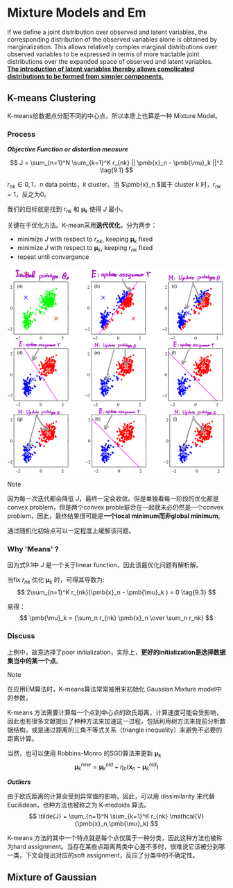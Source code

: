 # Mixture Models and Em

If we define a joint distribution over observed and latent variables, the corresponding distribution of the observed variables alone is obtained by marginalization. This
allows relatively complex marginal distributions over observed variables to be expressed in terms of more tractable joint distributions over the expanded space of
observed and latent variables. <u>**The introduction of latent variables thereby allows complicated distributions to be formed from simpler components.**</u>


## K-means Clustering
K-means给数据点分配不同的中心点，所以本质上也算是一种 Mixture Model。

###  Process <!-- {docsify-ignore} -->

***Objective Function or distortion measure***

$$
J = \sum_{n=1}^N \sum_{k=1}^K r_{nk} || \pmb{x}_n - \pmb{\mu}_k ||^2 \tag{9.1}
$$

$r_{nk} \in {0,1}$，$n$ data points，$k$ cluster。当 $\pmb{x}_n $属于 cluster $k$ 时，$r_{nk} =1$，反之为0。

我们的目标就是找到 $r_{nk}$ 和 $\pmb{\mu}_k$ 使得 $J$ 最小。

关键在于优化方法。K-mean采用**迭代优化**，分为两步：

- minimize $J$ with respect to $r_{nk}$, keeping $\pmb{\mu}_k$ fixed
- minimize $J$ with respect to $\pmb{\mu}_k$, keeping $r_{nk}$ fixed
- repeat until convergence

<div align = 'center'>

![](../image/20230316ML1.png)
</div>

> [!NOTE]
> 因为每一次迭代都会降低 $J$，最终一定会收敛。但是单独看每一阶段的优化都是 convex problem，但是两个convex proble联合在一起就未必仍然是一个convex problem，因此，最终结果很可能是**一个local minimum而非global minimum**。
>
> 通过随机化初始点可以一定程度上缓解该问题。

### Why 'Means' ? <!-- {docsify-ignore} -->

因为式9.1中 $J$ 是一个关于linear function，因此该最优化问题有解析解。

当fix $r_{nk}$ 优化 $\pmb{\mu}_k$ 时，可得其导数为:
$$
2\sum_{n=1}^K r_{nk}(\pmb{x}_n - \pmb{\mu}_k ) = 0 \tag{9.3}
$$

易得：
$$
\pmb{\mu}_k = {\sum_n r_{nk} \pmb{x}_n \over \sum_n r_nk}
$$


### Discuss <!-- {docsify-ignore} -->
上例中，故意选择了poor initialization，实际上，**更好的initialization是选择数据集当中的某一个点**。

> [!NOTE]
> 在应用EM算法时，K-means算法常常被用来初始化 Gaussian Mixture model中的参数。


K-means 方法需要计算每一个点到中心点的欧氏距离，计算速度可能会受影响，因此也有很多文献提出了种种方法来加速这一过程，包括利用树方法来提前分析数据结构，或是通过距离的三角不等式关系（triangle inequality）来避免不必要的距离计算。

当然，也可以使用 Robbins-Monro 的SGD算法来更新 $\pmb{\mu}_k$
$$
\pmb{\mu}_k^{new} = \pmb{\mu}_k^{old} + \eta_n (\pmb{x}_n - \pmb{\mu}_k^{old})
$$


***Outliers***

由于欧氏距离的计算会受到异常值的影响，因此，可以用 dissimilarity 来代替Eucilidean，也种方法也被称之为 K-medoids 算法。
$$
\tilde{J} = \sum_{n=1}^N \sum_{k=1}^K r_{nk} \mathcal{V}(\pmb{x}_n,\pmb{\mu}_k)
$$


K-means 方法的其中一个特点就是每个点仅属于一种分类，因此这种方法也被称为hard assignment。当存在某些点距离两类中心差不多时，很难说它该被分到哪一类，下文会提出对应的soft assignment，反应了分类中的不确定性。

## Mixture of Gaussian












